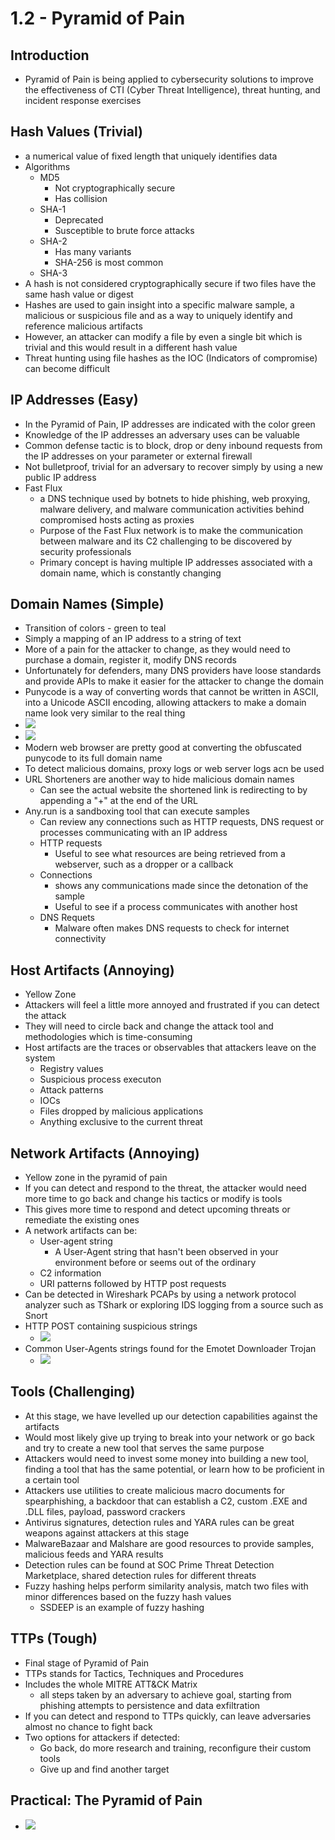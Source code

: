 # 1.2 - Pyramid of Pain
## Introduction
- Pyramid of Pain is being applied to cybersecurity solutions to improve the effectiveness of CTI (Cyber Threat Intelligence), threat hunting, and incident response exercises
## Hash Values (Trivial)
- a numerical value of fixed length that uniquely identifies data
- Algorithms
	- MD5
		- Not cryptographically secure
		- Has collision
	- SHA-1
		- Deprecated
		- Susceptible to brute force attacks
	- SHA-2
		- Has many variants
		- SHA-256 is most common
	- SHA-3
- A hash is not considered cryptographically secure if two files have the same hash value or digest
- Hashes are used to gain insight into a specific malware sample, a malicious or suspicious file and as a way to uniquely identify and reference malicious artifacts
- However, an attacker can modify a file by even a single bit which is trivial and this would result in a different hash value
- Threat hunting using file hashes as the IOC (Indicators of compromise) can become difficult
## IP Addresses (Easy)
- In the Pyramid of Pain, IP addresses are indicated with the color green
- Knowledge of the IP addresses an adversary uses can be valuable
- Common defense tactic is to block, drop or deny inbound requests from the IP addresses on your parameter or external firewall
- Not bulletproof, trivial for an adversary to recover simply by using a new public IP address
- Fast Flux
	- a DNS technique used by botnets to hide phishing, web proxying, malware delivery, and malware communication activities behind compromised hosts acting as proxies
	- Purpose of the Fast Flux network is to make the communication between malware and its C2 challenging to be discovered by security professionals
	- Primary concept is having multiple IP addresses associated with a domain name, which is constantly changing
## Domain Names (Simple)
- Transition of colors - green to teal
- Simply a mapping of an IP address to a string of text
- More of a pain for the attacker to change, as they would need to purchase a domain, register it, modify DNS records
- Unfortunately for defenders, many DNS providers have loose standards and provide APIs to make it easier for the attacker to change the domain
- Punycode is a way of converting words that cannot be written in ASCII, into a Unicode ASCII encoding, allowing attackers to make a domain name look very similar to the real thing
- ![](assets/Pasted%20image%2020241006112558.png)
- ![](assets/Pasted%20image%2020241006112608.png)
- Modern web browser are pretty good at converting the obfuscated punycode to its full domain name
- To detect malicious domains, proxy logs or web server logs acn be used
- URL Shorteners are another way to hide malicious domain names
	- Can see the actual website the shortened link is redirecting to by appending a "+" at the end of the URL
- Any.run is a sandboxing tool that can execute samples
	- Can review any connections such as HTTP requests, DNS request or processes communicating with an IP address
	- HTTP requests
		- Useful to see what resources are being retrieved from a webserver, such as a dropper or a callback
	-  Connections
		- shows any communications made since the detonation of the sample
		- Useful to see if a process communicates with another host
	- DNS Requets
		- Malware often makes DNS requests to check for internet connectivity
## Host Artifacts (Annoying) 
- Yellow Zone
- Attackers will feel a little more annoyed and frustrated if you can detect the attack
- They will need to circle back and change the attack tool and methodologies which is time-consuming
- Host artifacts are the traces or observables that attackers leave on the system
	- Registry values
	- Suspicious process executon
	- Attack patterns
	- IOCs
	- Files dropped by malicious applications
	- Anything exclusive to the current threat
## Network Artifacts (Annoying)
- Yellow zone in the pyramid of pain
- If you can detect and respond to the threat, the attacker would need more time to go back and change his tactics or modify is tools
- This gives more time to respond and detect upcoming threats or remediate the existing ones
- A network artifacts can be:
	- User-agent string
		- A User-Agent string that hasn't been observed in your environment before or seems out of the ordinary
	- C2 information
	- URI patterns followed by HTTP post requests
- Can be detected in Wireshark PCAPs by using a network protocol analyzer such as TShark or exploring IDS logging from a source such as Snort
- HTTP POST containing suspicious strings
	- ![](assets/Pasted%20image%2020241006115948.png)
- Common User-Agents strings found for the Emotet Downloader Trojan
	- ![](assets/Pasted%20image%2020241006131815.png)
## Tools (Challenging)
- At this stage, we have levelled up our detection capabilities against the artifacts
- Would most likely give up trying to break into your network or go back and try to create a new tool that serves the same purpose
- Attackers would need to invest some money into building a new tool, finding a tool that has the same potential, or learn how to be proficient in a certain tool
- Attackers use utilities to create malicious macro documents for spearphishing, a backdoor that can establish a C2, custom .EXE and .DLL files, payload, password crackers
- Antivirus signatures, detection rules and YARA rules can be great weapons against attackers at this stage
- MalwareBazaar and Malshare are good resources to provide samples, malicious feeds and YARA results
- Detection rules can be found at SOC Prime Threat Detection Marketplace, shared detection rules for different threats
- Fuzzy hashing helps perform similarity analysis, match two files with minor differences based on the fuzzy hash values
	- SSDEEP is an example of fuzzy hashing
## TTPs (Tough)
- Final stage of Pyramid of Pain
- TTPs stands for Tactics, Techniques and Procedures
- Includes the whole MITRE ATT&CK Matrix
	- all steps taken by an adversary to achieve goal, starting from phishing attempts to persistence and data exfiltration
- If you can detect and respond to TTPs quickly, can leave adversaries almost no chance to fight back
- Two options for attackers if detected:
	- Go back, do more research and training, reconfigure their custom tools
	- Give up and find another target
## Practical: The Pyramid of Pain
- ![](assets/Pasted%20image%2020241006133453.png)